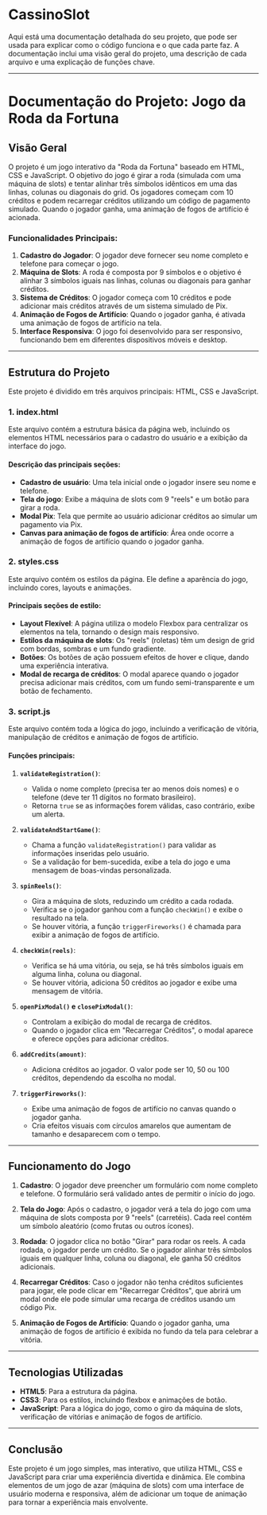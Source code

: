 # CassinoSlot
Aqui está uma documentação detalhada do seu projeto, que pode ser usada para explicar como o código funciona e o que cada parte faz. A documentação inclui uma visão geral do projeto, uma descrição de cada arquivo e uma explicação de funções chave.

---

# **Documentação do Projeto: Jogo da Roda da Fortuna**

## **Visão Geral**

O projeto é um jogo interativo da "Roda da Fortuna" baseado em HTML, CSS e JavaScript. O objetivo do jogo é girar a roda (simulada com uma máquina de slots) e tentar alinhar três símbolos idênticos em uma das linhas, colunas ou diagonais do grid. Os jogadores começam com 10 créditos e podem recarregar créditos utilizando um código de pagamento simulado. Quando o jogador ganha, uma animação de fogos de artifício é acionada.

### **Funcionalidades Principais:**
1. **Cadastro do Jogador**: O jogador deve fornecer seu nome completo e telefone para começar o jogo.
2. **Máquina de Slots**: A roda é composta por 9 símbolos e o objetivo é alinhar 3 símbolos iguais nas linhas, colunas ou diagonais para ganhar créditos.
3. **Sistema de Créditos**: O jogador começa com 10 créditos e pode adicionar mais créditos através de um sistema simulado de Pix.
4. **Animação de Fogos de Artifício**: Quando o jogador ganha, é ativada uma animação de fogos de artifício na tela.
5. **Interface Responsiva**: O jogo foi desenvolvido para ser responsivo, funcionando bem em diferentes dispositivos móveis e desktop.

---

## **Estrutura do Projeto**

Este projeto é dividido em três arquivos principais: HTML, CSS e JavaScript.

### **1. index.html**
Este arquivo contém a estrutura básica da página web, incluindo os elementos HTML necessários para o cadastro do usuário e a exibição da interface do jogo.

#### **Descrição das principais seções:**
- **Cadastro de usuário**: Uma tela inicial onde o jogador insere seu nome e telefone.
- **Tela do jogo**: Exibe a máquina de slots com 9 "reels" e um botão para girar a roda.
- **Modal Pix**: Tela que permite ao usuário adicionar créditos ao simular um pagamento via Pix.
- **Canvas para animação de fogos de artifício**: Área onde ocorre a animação de fogos de artifício quando o jogador ganha.

### **2. styles.css**
Este arquivo contém os estilos da página. Ele define a aparência do jogo, incluindo cores, layouts e animações.

#### **Principais seções de estilo:**
- **Layout Flexível**: A página utiliza o modelo Flexbox para centralizar os elementos na tela, tornando o design mais responsivo.
- **Estilos da máquina de slots**: Os "reels" (roletas) têm um design de grid com bordas, sombras e um fundo gradiente.
- **Botões**: Os botões de ação possuem efeitos de hover e clique, dando uma experiência interativa.
- **Modal de recarga de créditos**: O modal aparece quando o jogador precisa adicionar mais créditos, com um fundo semi-transparente e um botão de fechamento.

### **3. script.js**
Este arquivo contém toda a lógica do jogo, incluindo a verificação de vitória, manipulação de créditos e animação de fogos de artifício.

#### **Funções principais:**

1. **`validateRegistration()`**: 
   - Valida o nome completo (precisa ter ao menos dois nomes) e o telefone (deve ter 11 dígitos no formato brasileiro).
   - Retorna `true` se as informações forem válidas, caso contrário, exibe um alerta.
   
2. **`validateAndStartGame()`**: 
   - Chama a função `validateRegistration()` para validar as informações inseridas pelo usuário.
   - Se a validação for bem-sucedida, exibe a tela do jogo e uma mensagem de boas-vindas personalizada.

3. **`spinReels()`**: 
   - Gira a máquina de slots, reduzindo um crédito a cada rodada.
   - Verifica se o jogador ganhou com a função `checkWin()` e exibe o resultado na tela.
   - Se houver vitória, a função `triggerFireworks()` é chamada para exibir a animação de fogos de artifício.

4. **`checkWin(reels)`**: 
   - Verifica se há uma vitória, ou seja, se há três símbolos iguais em alguma linha, coluna ou diagonal.
   - Se houver vitória, adiciona 50 créditos ao jogador e exibe uma mensagem de vitória.

5. **`openPixModal()` e `closePixModal()`**: 
   - Controlam a exibição do modal de recarga de créditos.
   - Quando o jogador clica em "Recarregar Créditos", o modal aparece e oferece opções para adicionar créditos.

6. **`addCredits(amount)`**: 
   - Adiciona créditos ao jogador. O valor pode ser 10, 50 ou 100 créditos, dependendo da escolha no modal.

7. **`triggerFireworks()`**: 
   - Exibe uma animação de fogos de artifício no canvas quando o jogador ganha.
   - Cria efeitos visuais com círculos amarelos que aumentam de tamanho e desaparecem com o tempo.

---

## **Funcionamento do Jogo**

1. **Cadastro**: O jogador deve preencher um formulário com nome completo e telefone. O formulário será validado antes de permitir o início do jogo.
   
2. **Tela do Jogo**: Após o cadastro, o jogador verá a tela do jogo com uma máquina de slots composta por 9 "reels" (carretéis). Cada reel contém um símbolo aleatório (como frutas ou outros ícones).
   
3. **Rodada**: O jogador clica no botão "Girar" para rodar os reels. A cada rodada, o jogador perde um crédito. Se o jogador alinhar três símbolos iguais em qualquer linha, coluna ou diagonal, ele ganha 50 créditos adicionais.

4. **Recarregar Créditos**: Caso o jogador não tenha créditos suficientes para jogar, ele pode clicar em "Recarregar Créditos", que abrirá um modal onde ele pode simular uma recarga de créditos usando um código Pix.

5. **Animação de Fogos de Artifício**: Quando o jogador ganha, uma animação de fogos de artifício é exibida no fundo da tela para celebrar a vitória.

---

## **Tecnologias Utilizadas**

- **HTML5**: Para a estrutura da página.
- **CSS3**: Para os estilos, incluindo flexbox e animações de botão.
- **JavaScript**: Para a lógica do jogo, como o giro da máquina de slots, verificação de vitórias e animação de fogos de artifício.

---

## **Conclusão**

Este projeto é um jogo simples, mas interativo, que utiliza HTML, CSS e JavaScript para criar uma experiência divertida e dinâmica. Ele combina elementos de um jogo de azar (máquina de slots) com uma interface de usuário moderna e responsiva, além de adicionar um toque de animação para tornar a experiência mais envolvente.
